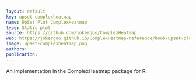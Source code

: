 ```yaml
---
layout: default
key: upset-complexheatmap
name: UpSet Plot ComplexHeatmap
type: Static plot
source: https://github.com/jokergoo/ComplexHeatmap
web: https://jokergoo.github.io/ComplexHeatmap-reference/book/upset-plot.html
image: upset-complexheatmap.png
authors: 
publication: 
---
```


An implementation in the ComplexHeatmap package for R. 